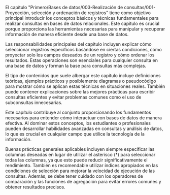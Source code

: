 El capítulo "Primero/Bases de datos/003-Realización de consultas/001-Proyección, selección y ordenación de registros" tiene como objetivo principal introducir los conceptos básicos y técnicas fundamentales para realizar consultas en bases de datos relacionales. Este capítulo es crucial porque proporciona las herramientas necesarias para manipular y recuperar información de manera eficiente desde una base de datos.

Las responsabilidades principales del capítulo incluyen explicar cómo seleccionar registros específicos basándose en ciertas condiciones, cómo proyectar solo los campos deseados de un registro y cómo ordenar los resultados. Estas operaciones son esenciales para cualquier consulta en una base de datos y forman la base para consultas más complejas.

El tipo de contenidos que suele albergar este capítulo incluye definiciones teóricas, ejemplos prácticos y posiblemente diagramas o pseudocódigo para mostrar cómo se aplican estas técnicas en situaciones reales. También puede contener explicaciones sobre las mejores prácticas para escribir consultas eficientes y evitar problemas comunes como el uso de subconsultas innecesarias.

Este capítulo contribuye al conjunto proporcionando los fundamentos necesarios para entender cómo interactuar con bases de datos de manera efectiva. Al dominar estos conceptos, los estudiantes o profesionales pueden desarrollar habilidades avanzadas en consultas y análisis de datos, lo que es crucial en cualquier campo que utilice la tecnología de la información.

Buenas prácticas generales aplicables incluyen siempre especificar las columnas deseadas en lugar de utilizar el asterisco (*) para seleccionar todas las columnas, ya que esto puede reducir significativamente el rendimiento. También es recomendable utilizar índices apropiados en las condiciones de selección para mejorar la velocidad de ejecución de las consultas. Además, se debe tener cuidado con los operadores de comparación y las funciones de agregación para evitar errores comunes y obtener resultados precisos.
